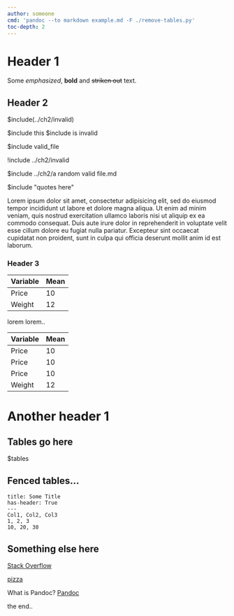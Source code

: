 ```yaml
---
author: someone
cmd: 'pandoc --to markdown example.md -F ./remove-tables.py'
toc-depth: 2
---
```


# Header 1

Some *emphasized*, **bold** and ~~striken out~~ text.

## Header 2

$include(../ch2/invalid)

$include this
$include is invalid

$include valid_file

!include ../ch2/invalid

$include ../ch2/a random valid file.md

$include "quotes here"

Lorem ipsum dolor sit amet, consectetur adipisicing elit, sed do eiusmod
tempor incididunt ut labore et dolore magna aliqua. Ut enim ad minim veniam,
quis nostrud exercitation ullamco laboris nisi ut aliquip ex ea commodo
consequat. Duis aute irure dolor in reprehenderit in voluptate velit esse
cillum dolore eu fugiat nulla pariatur. Excepteur sint occaecat cupidatat non
proident, sunt in culpa qui officia deserunt mollit anim id est laborum.

### Header 3

| Variable | Mean |
|----------|------|
| Price    | 10   |
| Weight   | 12   |

lorem lorem..

| Variable | Mean |
|----------|------|
| Price    | 10   |
| Price    | 10   |
| Price    | 10   |
| Weight   | 12   |

# Another header 1

## Tables go here

$tables

## Fenced tables...

~~~ csv
title: Some Title
has-header: True
---
Col1, Col2, Col3
1, 2, 3
10, 20, 30
~~~

## Something else here

[Stack Overflow](wiki://)

[pizza](wiki://)

What is Pandoc? [Pandoc](wiki://)

the end..


